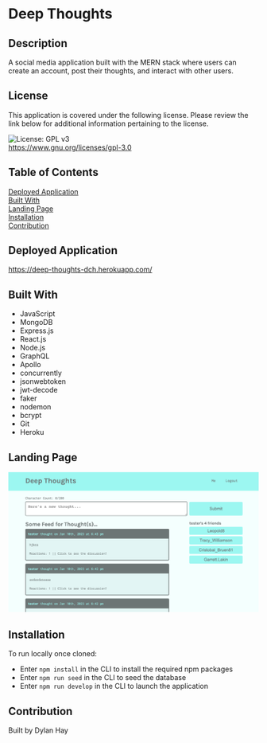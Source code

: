 # Deep Thoughts

## Description
A social media application built with the MERN stack where users can create an account, post their thoughts, and interact with other users.

## License  
This application is covered under the following license. Please review the link below for additional information pertaining to the license.
    
![License: GPL v3](https://img.shields.io/badge/License-GPLv3-blue.svg)  
https://www.gnu.org/licenses/gpl-3.0

## Table of Contents
[Deployed Application](#deployed-application)  
[Built With](#built-with)  
[Landing Page](#landing-page)  
[Installation](#installation)  
[Contribution](#contribution) 

## Deployed Application
https://deep-thoughts-dch.herokuapp.com/

## Built With
* JavaScript
* MongoDB
* Express.js
* React.js
* Node.js
* GraphQL
* Apollo
* concurrently
* jsonwebtoken
* jwt-decode
* faker
* nodemon
* bcrypt
* Git
* Heroku

## Landing Page
![Screenshot](./img/deep-thoughts-land.png "Mock Up")

## Installation  
To run locally once cloned:
* Enter `npm install` in the CLI to install the required npm packages
* Enter `npm run seed` in the CLI to seed the database
* Enter `npm run develop` in the CLI to launch the application

## Contribution
Built by Dylan Hay